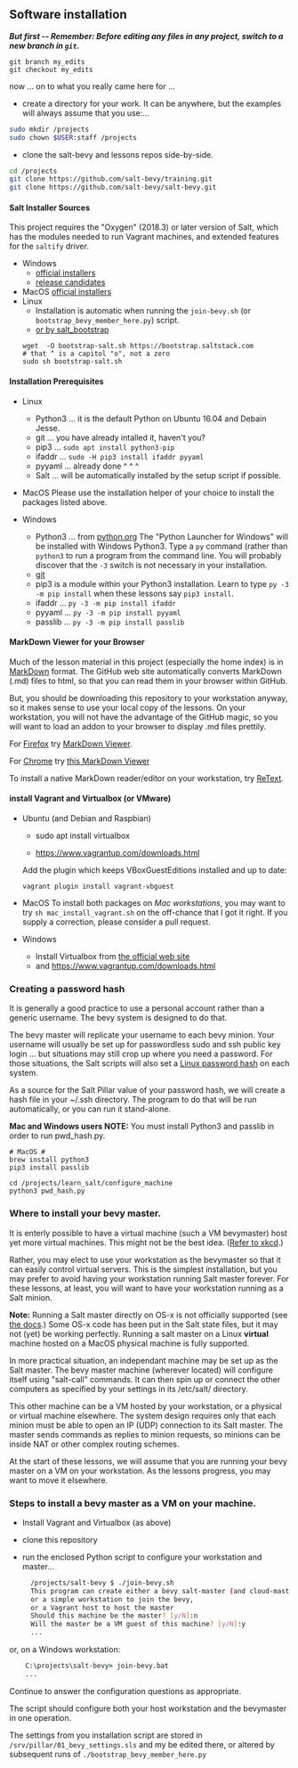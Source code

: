 ## Software installation

_**But first -- Remember: Before editing any files in any project,
switch to a new branch in `git`.**_

```
git branch my_edits
git checkout my_edits
```
now ... on to what you really came here for ...

* create a directory for your work. 
It can be anywhere, but the examples will always assume that you use:...

```bash
sudo mkdir /projects
sudo chown $USER:staff /projects
```

* clone the salt-bevy and lessons repos side-by-side.

```bash
cd /projects
git clone https://github.com/salt-bevy/training.git
git clone https://github.com/salt-bevy/salt-bevy.git
```

#### Salt Installer Sources

This project requires the "Oxygen" (2018.3) or later version of Salt, which has the modules needed to run Vagrant machines,
and extended features for the `saltify` driver.

- Windows
  - [official installers](https://docs.saltstack.com/en/latest/topics/installation/windows.html)
  - [release candidates](https://repo.saltstack.com/salt_rc/windows/)
- MacOS [official installers](https://docs.saltstack.com/en/latest/topics/installation/osx.html)
- Linux
   - Installation is automatic when running the `join-bevy.sh` (or `bootstrap_bevy_member_here.py`) script.
   - [or by salt_bootstrap](https://docs.saltstack.com/en/latest/topics/tutorials/salt_bootstrap.html#salt-bootstrap)
    ```(bash)
    wget  -O bootstrap-salt.sh https://bootstrap.saltstack.com
    # that ^ is a capitol "o", not a zero
    sudo sh bootstrap-salt.sh
    ```

#### Installation Prerequisites 

- Linux
  - Python3 ... it is the default Python on Ubuntu 16.04 and Debain Jesse.
  - git ... you have already intalled it, haven't you?
  - pip3 ... `sudo apt install python3-pip`
  - ifaddr ... `sudo -H pip3 install ifaddr pyyaml`
  - pyyaml ... already done ^ ^ ^ 
  - Salt ... will be automatically installed by the setup script if possible.
  
- MacOS
  Please use the installation helper of your choice to install the packages listed above.
  
- Windows
  - Python3 ... from [python.org](https://www.python.org/)
  The "Python Launcher for Windows" will be installed with Windows Python3.
  Type a `py` command (rather than `python3` to run a program from the command line.
  You will probably discover that the `-3` switch is not necessary in your installation.
  - [git](https://git-scm.com/)
  - pip3 is a module within your Python3 installation. 
  Learn to type `py -3 -m pip install` when these lessons say `pip3 install`.
  - ifaddr ... `py -3 -m pip install ifaddr`
  - pyyaml ... `py -3 -m pip install pyyaml`
  - passlib ... `py -3 -m pip install passlib`

#### MarkDown Viewer for your Browser

Much of the lesson material in this project (especially the home index)
is in [MarkDown](http://commonmark.org/) format.  The GitHub web site automatically converts MarkDown
(.md) files to html, so that you can read them in your browser within GitHub.

But, you should be downloading this repository to your workstation anyway, so it
makes sense to use your local copy of the lessons.
On your workstation, you will not have the advantage of the GitHub magic, so
you will want to load an addon to your browser to display .md files prettily.


For [Firefox](https://www.mozilla.org/en-US/firefox/) try
[MarkDown Viewer](https://addons.mozilla.org/en-US/firefox/addon/markdown-viewer/).

For [Chrome](https://www.google.com/chrome/) try
[this MarkDown Viewer](https://chrome.google.com/webstore/detail/markdown-viewer/ckkdlimhmcjmikdlpkmbgfkaikojcbjk?utm_source=chrome-app-launcher-info-dialog)

To install a native MarkDown reader/editor on your workstation, try
[ReText](https://github.com/retext-project/retext).

#### install Vagrant and Virtualbox (or VMware)

- Ubuntu (and Debian and Raspbian)

  - sudo apt install virtualbox

  - https://www.vagrantup.com/downloads.html

  Add the plugin which keeps VBoxGuestEditions installed and up to date:

  `vagrant plugin install vagrant-vbguest`


- MacOS
To install both packages on *Mac workstations*, you may want to try 
`sh mac_install_vagrant.sh` on the off-chance that I got it right.
If you supply a correction, please consider a pull request.

- Windows
  - Install Virtualbox from [the official web site](https://www.virtualbox.org/wiki/Downloads)
  - and https://www.vagrantup.com/downloads.html
  
### Creating a password hash

It is generally a good practice to use a personal account rather than
a generic username. The bevy system is designed to do that.

The bevy master will replicate your username to each bevy minion. Your username will usually be set up for
passwordless sudo and ssh public key login ... but situations may still crop up where you need a password.
For those situations, the Salt scripts will also set a 
[Linux password hash](https://crackstation.net/hashing-security.htm) on each system.

As a source for the Salt Pillar value of your password hash, we will create a hash file in 
your ~/.ssh directory.  The program to do that will be run automatically, or you can run
it stand-alone.
 
**Mac and Windows users NOTE:** You must install Python3  and passlib in order to run pwd_hash.py.

```(bash)
# MacOS #
brew install python3
pip3 install passlib
``` 

```(bash)
cd /projects/learn_salt/configure_machine
python3 pwd_hash.py
```

### Where to install your bevy master.

It is enterly possible to have a virtual machine (such a VM
bevymaster) host yet more virtual machines. This might not be
the best idea. ([Refer to xkcd](http://xkcd.com/1764).)

Rather, you may elect to use your workstation as the bevymaster so that
it can easily control virtual servers. 
This is the simplest installation, but you may prefer to avoid having
your workstation running Salt master forever.
For these lessons, at least, 
you will want to have your workstation running as a Salt minion.

**Note:** Running a Salt master directly on OS-x is not officially supported 
(see [the docs](https://docs.saltstack.com/en/latest/topics/installation/osx.html).) 
Some OS-x code has been put in the Salt state files, but it may not (yet) be working perfectly. 
Running a salt master on a Linux __virtual__ machine hosted on a MacOS physical machine is fully supported.

In more practical situation, an independant machine may be set up as the Salt master. 
The bevy master machine (wherever located) will configure itself using "salt-call" commands.
It can then spin up or connect the other computers as specified by your settings in its /etc/salt/ directory.

This other machine can be a VM hosted by your workstation,
or a physical or virtual machine elsewhere. 
The system design requires only that each minion must be able to open an IP (UDP) connection
to its Salt master. The master sends commands as replies to minion requests, 
so minions can be inside NAT or other complex routing schemes.

At the start of these lessons, we will assume that you are running your bevy master
on a VM on your workstation.  As the lessons progress, you may want to move it elsewhere.

### Steps to install a bevy master as a VM on your machine.

- Install Vagrant and Virtualbox (as above)

- clone this repository

- run the enclosed Python script to configure your workstation and master...

  ```bash
    /projects/salt-bevy $ ./join-bevy.sh 
    This program can create either a bevy salt-master (and cloud-master),
    or a simple workstation to join the bevy,
    or a Vagrant host to host the master
    Should this machine be the master? [y/N]:n
    Will the master be a VM guest of this machine? [y/N]:y
    ...
    ```
 or, on a Windows workstation:
 
```cmd
    C:\projects\salt-bevy> join-bevy.bat
    ...
```

Continue to answer the configuration questions as appropriate.    

The script should configure both your host workstation and the bevymaster in one operation.

The settings from you installation script are stored in `/srv/pillar/01_bevy_settings.sls`
and my be edited there, or altered by subsequent runs of `./bootstrap_bevy_member_here.py`